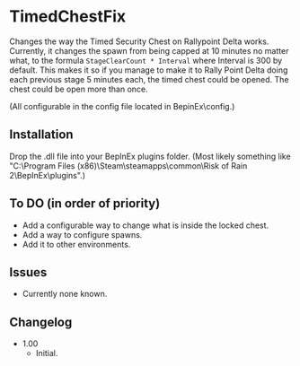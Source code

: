 ﻿# TimedChestFix
Changes the way the Timed Security Chest on Rallypoint Delta works.
Currently, it changes the spawn from being capped at 10 minutes no matter what, to the formula `StageClearCount * Interval` where Interval is 300 by default. This makes it so if you manage to make it to Rally Point Delta doing each previous stage 5 minutes each, the timed chest could be opened. The chest could be open more than once.

(All configurable in the config file located in BepinEx\config.)

## Installation
Drop the .dll file into your BepInEx plugins folder. (Most likely something like "C:\Program Files (x86)\Steam\steamapps\common\Risk of Rain 2\BepInEx\plugins".)

## To DO (in order of priority)
- Add a configurable way to change what is inside the locked chest.
- Add a way to configure spawns.
- Add it to other environments.

## Issues
- Currently none known.

## Changelog
- 1.00
	- Initial.